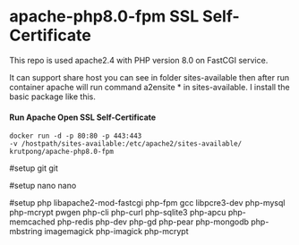 # apache-php8.0-fpm SSL Self-Certificate

This repo is used apache2.4 with PHP version 8.0 on FastCGI service.

It can support share host you can see in folder sites-available then after run container apache will run command a2ensite * in sites-available.
I install the basic package like this.

#### Run Apache Open SSL Self-Certificate
```
docker run -d -p 80:80 -p 443:443
-v /hostpath/sites-available:/etc/apache2/sites-available/ 
krutpong/apache-php8.0-fpm
```

#setup git
git

#setup nano
nano

#setup php
libapache2-mod-fastcgi
php-fpm
gcc
libpcre3-dev
php-mysql
php-mcrypt
pwgen
php-cli
php-curl
php-sqlite3
php-apcu
php-memcached
php-redis
php-dev
php-gd
php-pear
php-mongodb
php-mbstring
imagemagick
php-imagick
php-mcrypt
